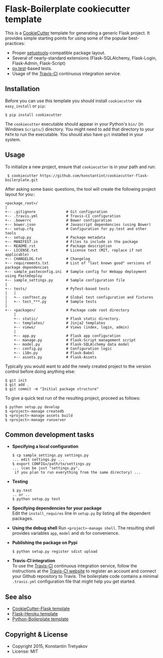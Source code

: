 Flask-Boilerplate cookiecutter template
========================================

This is a [CookieCutter](http://pydanny.com/cookie-project-templates-made-easy.html) template for generating a generic Flask project. It provides simple starting points for using some of the popular best-practices:

  * Proper [setuptools](https://pypi.python.org/pypi/setuptools)-compatible package layout.
  * Several of nearly-standard extensions (Flask-SQLAlchemy, Flask-Login, Flask-Admin, Flask-Script)
  * [py.test](http://pytest.org/)-based tests.
  * Usage of the [Travis-CI](https://travis-ci.org/) continuous integration service.

Installation
------------

Before you can use this template you should install ``cookiecutter`` via ``easy_install`` or ``pip``:

    $ pip install cookiecutter

The ``cookiecutter`` executable should appear in your Python's ``bin/`` (in Windows ``Scripts/``) directory. You might need to add that directory to your ``PATH`` to run the executable. You should also have ``git`` installed in your system.

Usage
-----

To initialize a new project, ensure that ``cookiecutter`` is in your path and run:

     $ cookiecutter https://github.com/konstantint/cookiecutter-flask-boilerplate.git

After asking some basic questions, the tool will create the following project layout for you::

    <package_root>/
    |
    +-- .gitignore              # Git configuration
    +-- .travis.yml             # Travis-CI configuration
    +-- .bowerrc                # Bower configuration
    +-- bower.json              # Javascript dependencies (using Bower)
    +-- setup.cfg               # Configuration for py.test and other tools
    +-- setup.py                # Package metadata
    +-- MANIFEST.in             # Files to include in the package
    +-- README.rst              # Package description
    +-- LICENSE.txt             # License text (MIT, replace if not applicable)
    +-- CHANGELOG.txt           # Changelog
    +-- requirements.txt        # List of "last known good" versions of package dependencies
    +-- sample_pasteconfig.ini  # Sample config for Webapp deployment using PasteDeploy
    +-- sample_settings.py      # Sample configuration file
    |
    +-- tests/                  # PyTest-based tests
    |   |
    |   +-- conftest.py         # Global test configuration and fixtures
    |   +-- test_***.py         # Sample tests
    |
    +-- <package>/              # Package code root directory
        |
        +-- static/             # Flask static directory.
        +-- templates/          # Jinja2 templates
        +-- views/              # Views (index, login, admin)
        |
        +-- app.py              # Flask app configuration
        +-- manage.py           # Flask-Script management script
        +-- model.py            # Flask-SQLAlchemy data model
        +-- config.py           # Configuration logic
        +-- i18n.py             # Flask-Babel
        +-- assets.py           # Flask-Assets

Typically you would want to add the newly created project to the version control before doing anything else:

    $ git init
    $ git add .
    $ git commit -m "Initial package structure"

To give a quick test run of the resulting project, proceed as follows:

    $ python setup.py develop
    $ <project>-manage createdb
    $ <project>-manage assets build
    $ <project>-manage runserver


Common development tasks
------------------------

  * **Specifying a local configuration**

        $ cp sample_settings.py settings.py
        ... edit settings.py ...
        $ export CONFIG=/path/to/settings.py  
        ... (can be just "settings.py",
         if you plan to run everything from the same directory) ...

  * **Testing**

        $ py.test
        .. or ..
        $ python setup.py test

  * **Specifying dependencies for your package**  
    Edit the ``install_requires`` line in ``setup.py`` by listing all the dependent packages.

  * **Using the debug shell**
    Run ``<project>-manage shell``. The resulting shell provides variables ``app``, ``model`` and ``db`` for convenience.

  * **Publishing the package on Pypi**

        $ python setup.py register sdist upload

  * **Travis-CI integration**  
    To use the [Travis-CI](https://travis-ci.org/) continuous integration service, follow the instructions at the [Travis-CI website](https://travis-ci.org/) to register an account and connect your Github repository to Travis. The boilerplate code contains a minimal `.travis.yml` configuration file that might help you get started.

See also
--------
  * [CookieCutter-Flask template](https://github.com/sloria/cookiecutter-flask)
  * [Flask-Heroku template](https://github.com/zachwill/flask_heroku)
  * [Python-Boilerplate template](https://github.com/konstantint/cookiecutter-python-boilerplate)


Copyright & License
-------------------

  * Copyright 2015, Konstantin Tretyakov
  * License: MIT
